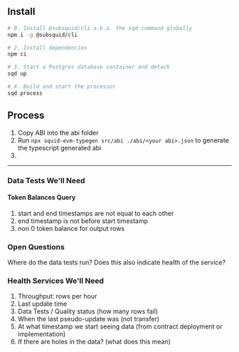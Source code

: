 ## Install
```bash
# 0. Install @subsquid/cli a.k.a. the sqd command globally
npm i -g @subsquid/cli

# 2. Install dependencies
npm ci

# 3. Start a Postgres database container and detach
sqd up

# 4. Build and start the processor
sqd process
```

## Process
1. Copy ABI into the abi folder
2. Run `npx squid-evm-typegen src/abi ./abi/<your abi>.json` to generate the typescript generated abi
3. 



---

### Data Tests We'll Need
#### Token Balances Query
1. start and end timestamps are not equal to each other
2. end timestamp is not before start timestamp
3. non 0 token balance for output rows

### Open Questions
Where do the data tests run? Does this also indicate health of the service?

### Health Services We'll Need
1. Throughput: rows per hour
2. Last update time
3. Data Tests / Quality status (how many rows fail)
4. When the last pseudo-update was (not transfer)
5. At what timestamp we start seeing data (from contract deployment or implementation)
6. If there are holes in the data? (what does this mean)